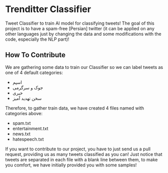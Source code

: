 # Trenditter Classifier
Tweet Classifier to train AI model for classifying tweets! The goal of this project is to have a spam-free [Persian] twitter (it can be applied on any other languages just by changing the data and some modifications with the code, especially the NLP part)!



## How To Contribute

We are gathering some data to train our Classifier so we can label tweets as one of 4 default categories:

* اسپم
* جوک و سرگرمی
* خبری
* سخن تهدید آمیز

Therefore, to gather train data, we have created 4 files named with categories above:

* spam.txt
* entertainment.txt
* news.txt
* hatespeech.txt

If you want to contribute to our project, you have to just send us a pull request, providing us as many tweets classified as you can! Just notice that tweets are separated in each file with a blank line between them, to make you comfort, we have initially provided you with some samples!